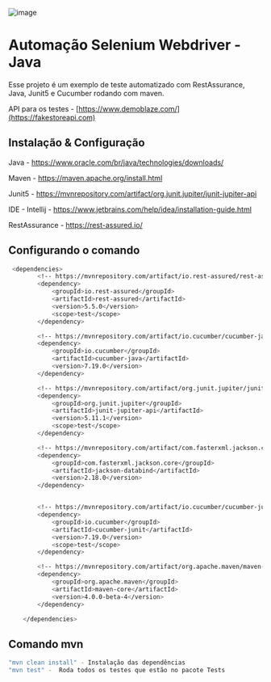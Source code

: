 ![image](https://github.com/user-attachments/assets/8f41c291-ff3c-4f74-9d02-a21c0fc571f2)


# Automação Selenium Webdriver - Java

Esse projeto é um exemplo de teste automatizado com RestAssurance, Java, Junit5 e Cucumber rodando com maven.

API para os testes - [https://www.demoblaze.com/](https://fakestoreapi.com)

## Instalação & Configuração


Java - https://www.oracle.com/br/java/technologies/downloads/

Maven - https://maven.apache.org/install.html

Junit5 - https://mvnrepository.com/artifact/org.junit.jupiter/junit-jupiter-api

IDE - Intellij - https://www.jetbrains.com/help/idea/installation-guide.html

RestAssurance - https://rest-assured.io/

## Configurando o comando
```bash
 <dependencies>
        <!-- https://mvnrepository.com/artifact/io.rest-assured/rest-assured -->
        <dependency>
            <groupId>io.rest-assured</groupId>
            <artifactId>rest-assured</artifactId>
            <version>5.5.0</version>
            <scope>test</scope>
        </dependency>

        <!-- https://mvnrepository.com/artifact/io.cucumber/cucumber-java -->
        <dependency>
            <groupId>io.cucumber</groupId>
            <artifactId>cucumber-java</artifactId>
            <version>7.19.0</version>
        </dependency>

        <!-- https://mvnrepository.com/artifact/org.junit.jupiter/junit-jupiter-api -->
        <dependency>
            <groupId>org.junit.jupiter</groupId>
            <artifactId>junit-jupiter-api</artifactId>
            <version>5.11.1</version>
            <scope>test</scope>
        </dependency>

        <!-- https://mvnrepository.com/artifact/com.fasterxml.jackson.core/jackson-databind -->
        <dependency>
            <groupId>com.fasterxml.jackson.core</groupId>
            <artifactId>jackson-databind</artifactId>
            <version>2.18.0</version>
        </dependency>


        <!-- https://mvnrepository.com/artifact/io.cucumber/cucumber-junit -->
        <dependency>
            <groupId>io.cucumber</groupId>
            <artifactId>cucumber-junit</artifactId>
            <version>7.19.0</version>
            <scope>test</scope>
        </dependency>

        <!-- https://mvnrepository.com/artifact/org.apache.maven/maven-core -->
        <dependency>
            <groupId>org.apache.maven</groupId>
            <artifactId>maven-core</artifactId>
            <version>4.0.0-beta-4</version>
        </dependency>

    </dependencies>
```

## Comando mvn

```bash
"mvn clean install" - Instalação das dependências
"mvn test" -  Roda todos os testes que estão no pacote Tests
```
